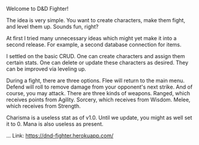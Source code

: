 Welcome to D&D Fighter!

The idea is very simple. You want to create characters, make them fight, and level them up. Sounds fun, right?

At first I tried many unnecessary ideas which might yet make it into a second release. For example, a second database connection for items.

I settled on the basic CRUD. One can create characters and assign them certain stats. One can delete or update these characters as desired. They can be improved via leveling up.

During a fight, there are three options. Flee will return to the main menu. Defend will roll to remove damage from your opponent's next strike. And of course, you may attack.
There are three kinds of weapons. Ranged, which receives points from Agility. Sorcery, which receives from Wisdom. Melee, which receives from Strength.

Charisma is a useless stat as of v1.0. Until we update, you might as well set it to 0. Mana is also useless as present.

...
Link: https://dnd-fighter.herokuapp.com/
